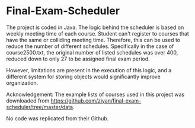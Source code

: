 # Final-Exam-Scheduler

The project is coded in Java. The logic behind the scheduler is based on weekly meeting time of each course. Student can't register to courses that have the same or colliding meeting time. Therefore, this can be used to reduce the number of different schedules. Specifically in the case of course2500.txt, the original number of listed schedules was over 400, reduced down to only 27 to be assigned final exam period. 

However, limitations are present in the execution of this logic, and a different system for storing objects would significantly improve organization.

Acknowledgement:
The example lists of courses used in this project was downloaded from https://github.com/ziyan/final-exam-scheduler/tree/master/data.

No code was replicated from their Github.
